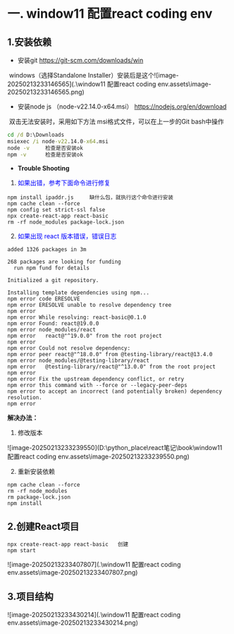 # 一. window11 配置react coding env

 ## 1.安装依赖

- 安装git   https://git-scm.com/downloads/win

​      windows（选择Standalone Installer）安装后是这个![image-20250213233146565](.\window11 配置react coding env.assets\image-20250213233146565.png)

- 安装node js  （node-v22.14.0-x64.msi）  https://nodejs.org/en/download

​     双击无法安装时，采用如下方法 msi格式文件，可以在上一步的Git bash中操作

```cmd
cd /d D:\Downloads
msiexec /i node-v22.14.0-x64.msi
node -v		检查是否安装ok
npm -v  	检查是否安装ok
```





- **Trouble Shooting**

1. <font color="blue">如果出错，参考下面命令进行修复</font>

```
npm install ipaddr.js     缺什么包，就执行这个命令进行安装
npm cache clean --force
npm config set strict-ssl false
npx create-react-app react-basic
rm -rf node_modules package-lock.json
```

2. <font color="blue">如果出现 react 版本错误，错误日志</font>

```
added 1326 packages in 3m

268 packages are looking for funding
  run npm fund for details

Initialized a git repository.

Installing template dependencies using npm...
npm error code ERESOLVE
npm error ERESOLVE unable to resolve dependency tree
npm error
npm error While resolving: react-basic@0.1.0
npm error Found: react@19.0.0
npm error node_modules/react
npm error   react@"^19.0.0" from the root project
npm error
npm error Could not resolve dependency:
npm error peer react@"^18.0.0" from @testing-library/react@13.4.0
npm error node_modules/@testing-library/react
npm error   @testing-library/react@"^13.0.0" from the root project
npm error
npm error Fix the upstream dependency conflict, or retry
npm error this command with --force or --legacy-peer-deps
npm error to accept an incorrect (and potentially broken) dependency resolution.
npm error
```

**解决办法：**

1. 修改版本

![image-20250213233239550](D:\python_place\react笔记\book\window11 配置react coding env.assets\image-20250213233239550.png)





2. 重新安装依赖

```
npm cache clean --force
rm -rf node_modules
rm package-lock.json
npm install
```



## 2.创建React项目

```linux
npx create-react-app react-basic   创建
npm start
```
  ![image-20250213233407807](.\window11 配置react coding env.assets\image-20250213233407807.png)



## 3.项目结构

![image-20250213233430214](.\window11 配置react coding env.assets\image-20250213233430214.png)











